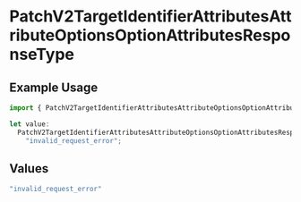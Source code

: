 # PatchV2TargetIdentifierAttributesAttributeOptionsOptionAttributesResponseType

## Example Usage

```typescript
import { PatchV2TargetIdentifierAttributesAttributeOptionsOptionAttributesResponseType } from "attio-js/models/errors";

let value:
  PatchV2TargetIdentifierAttributesAttributeOptionsOptionAttributesResponseType =
    "invalid_request_error";
```

## Values

```typescript
"invalid_request_error"
```